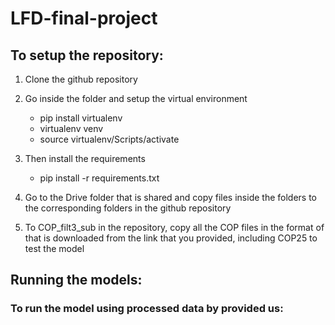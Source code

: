 # LFD-final-project

## To setup the repository:

1) Clone the github repository

2) Go inside the folder and setup the virtual environment
    - pip install virtualenv
    - virtualenv venv
    - source virtualenv/Scripts/activate

3) Then install the requirements
    - pip install -r requirements.txt

4) Go to the Drive folder that is shared and copy files inside the folders to the corresponding folders in the github repository
5) To COP_filt3_sub in the repository, copy all the COP files in the format of that is downloaded from the link that you provided, including COP25 to test the model


## Running the models:

### To run the model using processed data by provided us:

